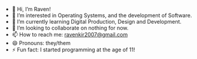 - 👋 Hi, I’m Raven!
- 👀 I’m interested in Operating Systems, and the development of Software.
- 🌱 I’m currently learning Digital Production, Design and Development.
- 💞️ I’m looking to collaborate on nothing for now.
- 📫 How to reach me: ravenkir2007@gmail.com
- 😄 Pronouns: they/them
- ⚡ Fun fact: I started programming at the age of 11!
<!---
caurmaur/caurmaur is a ✨ special ✨ repository because its `README.md` (this file) appears on your GitHub profile.
You can click the Preview link to take a look at your changes.
--->
